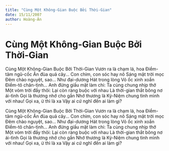 ```yaml
---
title: "Cùng Một Không-Gian Buộc Bởi Thời-Gian"
date: 15/11/2007
author: Hoàng-Ân
---
```


# Cùng Một Không-Gian Buộc Bởi Thời-Gian

Cùng Một Không-Gian Buộc Bởi Thời-Gian
Vươn ra là chạm lá, hoa
Điểm-tâm ngũ-cốc
Ăn đùa quả cây...
Con chim, con sóc hay nô
Sáng mặt trời mọc
Đêm chào nguyệt, sao...
Như đại-dương
Hát trong lòng
Vỏ ốc xinh xoắn
Điểm-tô chân-tình...
Anh đừng giấu mặt
làm chi:
Ta cùng chung
nhịp thở
Một vòm trời
đấy thôi:
Lại còn ràng buộc
với nhau
Là thời-gian thắt
bông nơ ái-tình
Gọi là thương nhớ
cho gần
Nhớ thương
là
Kỷ-Niệm chung tình
mình với nhau!
Gọi xa, ừ thì là xa
Vậy ai
cứ nghĩ đến ai
làm gì?

Cùng Một Không-Gian Buộc Bởi Thời-Gian
Vươn ra là chạm lá, hoa
Điểm-tâm ngũ-cốc
Ăn đùa quả cây...
Con chim, con sóc hay nô
Sáng mặt trời mọc
Đêm chào nguyệt, sao...
Như đại-dương
Hát trong lòng
Vỏ ốc xinh xoắn
Điểm-tô chân-tình...
Anh đừng giấu mặt
làm chi:
Ta cùng chung
nhịp thở
Một vòm trời
đấy thôi:
Lại còn ràng buộc
với nhau
Là thời-gian thắt
bông nơ ái-tình
Gọi là thương nhớ
cho gần
Nhớ thương
là
Kỷ-Niệm chung tình
mình với nhau!
Gọi xa, ừ thì là xa
Vậy ai
cứ nghĩ đến ai
làm gì?
